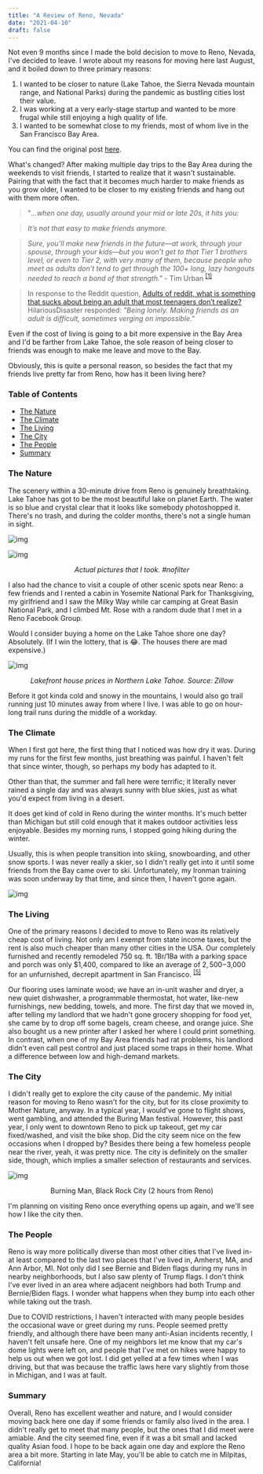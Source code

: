 ```yaml
---
title: "A Review of Reno, Nevada"
date: "2021-04-10"
draft: false
---
```


Not even 9 months since I made the bold decision to move to Reno, Nevada, I've decided to leave. I wrote about my reasons for moving here last August, and it boiled down to three primary reasons: 

1. I wanted to be closer to nature (Lake Tahoe, the Sierra Nevada mountain range, and National Parks) during the pandemic as bustling cities lost their value. 
2. I was working at a very early-stage startup and wanted to be more frugal while still enjoying a high quality of life.
3. I wanted to be somewhat close to my friends, most of whom live in the San Francisco Bay Area.

You can find the original post [here](http://wesleytian.com/posts/reno).

What's changed?
After making multiple day trips to the Bay Area during the weekends to visit friends, I started to realize that it wasn't sustainable. Pairing that with the fact that it becomes much harder to make friends as you grow older, I wanted to be closer to my existing friends and hang out with them more often.

> "*...when one day, usually around your mid or late 20s, it hits you:*

> *It’s not that easy to make friends anymore.*

> *Sure, you’ll make new friends in the future—at work, through your spouse, through your kids—but you won’t get to that Tier 1 brothers level, or even to Tier 2, with very many of them, because people who meet as adults don’t tend to get through the 100+ long, lazy hangouts needed to reach a bond of that strength."* - Tim Urban <sup>[[1]](https://waitbutwhy.com/2014/12/10-types-odd-friendships-youre-probably-part.html)</sup>

> In response to the Reddit question, [Adults of reddit, what is something that sucks about being an adult that most teenagers don’t realize?](https://www.reddit.com/r/AskReddit/comments/j3774n/adults_of_reddit_what_is_something_that_sucks/g7a43fn?utm_source=share&utm_medium=web2x&context=3) HilariousDisaster responded: *"Being lonely. Making friends as an adult is difficult, sometimes verging on impossible."*

Even if the cost of living is going to a bit more expensive in the Bay Area and I'd be farther from Lake Tahoe, the sole reason of being closer to friends was enough to make me leave and move to the Bay.

Obviously, this is quite a personal reason, so besides the fact that my friends live pretty far from Reno, how has it been living here?

### Table of Contents
- [The Nature](#thenature)
- [The Climate](#theclimate)
- [The Living](#theliving)
- [The City](#thecity)
- [The People](#thepeople)
- [Summary](#summary)

<a name="thenature"></a>
### The Nature
The scenery within a 30-minute drive from Reno is genuinely breathtaking. Lake Tahoe has got to be the most beautiful lake on planet Earth. The water is so blue and crystal clear that it looks like somebody photoshopped it. There's no trash, and during the colder months, there's not a single human in sight.

![img](/posts/tahoe-2.jpeg)

![img](/posts/tahoe-1.jpeg)
*<center>Actual pictures that I took. #nofilter</center>*

I also had the chance to visit a couple of other scenic spots near Reno: a few friends and I rented a cabin in Yosemite National Park for Thanksgiving, my girlfriend and I saw the Milky Way while car camping at Great Basin National Park, and I climbed Mt. Rose with a random dude that I met in a Reno Facebook Group.

Would I consider buying a home on the Lake Tahoe shore one day? Absolutely. (If I win the lottery, that is 😂. The houses there are mad expensive.)

![img](/posts/tahoe-houses.png)
*<center> Lakefront house prices in Northern Lake Tahoe. Source: Zillow</center>*

Before it got kinda cold and snowy in the mountains, I would also go trail running just 10 minutes away from where I live. I was able to go on hour-long trail runs during the middle of a workday.

<a name="theclimate"></a>
### The Climate
When I first got here, the first thing that I noticed was how dry it was. During my runs for the first few months, just breathing was painful. I haven't felt that since winter, though, so perhaps my body has adapted to it. 

Other than that, the summer and fall here were terrific; it literally never rained a single day and was always sunny with blue skies, just as what you'd expect from living in a desert. 

It does get kind of cold in Reno during the winter months. It's much better than Michigan but still cold enough that it makes outdoor activities less enjoyable. Besides my morning runs, I stopped going hiking during the winter.

Usually, this is when people transition into skiing, snowboarding, and other snow sports. I was never really a skier, so I didn't really get into it until some friends from the Bay came over to ski. Unfortunately, my Ironman training was soon underway by that time, and since then, I haven't gone again.

![img](/posts/tahoe-ski.jpeg)


<a name="theliving"></a>
### The Living
One of the primary reasons I decided to move to Reno was its relatively cheap cost of living. Not only am I exempt from state income taxes, but the rent is also much cheaper than many other cities in the USA. Our completely furnished and recently remodeled 750 sq. ft. 1Br/1Ba with a parking space and porch was only $1,400, compared to like an average of $2,500-$3,000 for an unfurnished, decrepit apartment in San Francisco. <sup>[[5]](https://www.rentcafe.com/average-rent-market-trends/us/ca/san-francisco/)</sup>

Our flooring uses laminate wood; we have an in-unit washer and dryer, a new quiet dishwasher, a programmable thermostat, hot water, like-new furnishings, new bedding, towels, and more. The first day that we moved in, after telling my landlord that we hadn't gone grocery shopping for food yet, she came by to drop off some bagels, cream cheese, and orange juice. She also bought us a new printer after I asked her where I could print something. In contrast, when one of my Bay Area friends had rat problems, his landlord didn't even call pest control and just placed some traps in their home. What a difference between low and high-demand markets.


<a name="thecity"></a>
### The City
I didn't really get to explore the city cause of the pandemic. My initial reason for moving to Reno wasn't for the city, but for its close proximity to Mother Nature, anyway. In a typical year, I would've gone to flight shows, went gambling, and attended the Buring Man festival. However, this past year, I only went to downtown Reno to pick up takeout, get my car fixed/washed, and visit the bike shop. Did the city seem nice on the few occasions when I dropped by? Besides there being a few homeless people near the river, yeah, it was pretty nice. The city is definitely on the smaller side, though, which implies a smaller selection of restaurants and services.

![img](/posts/burning-man.jpeg)
<center>Burning Man, Black Rock City (2 hours from Reno)</center>

I'm planning on visiting Reno once everything opens up again, and we'll see how I like the city then.


<a name="thepeople"></a>
### The People
Reno is way more politically diverse than most other cities that I've lived in-at least compared to the last two places that I've lived in, Amherst, MA, and Ann Arbor, MI. Not only did I see Bernie and Biden flags during my runs in nearby neighborhoods, but I also saw plenty of Trump flags. I don't think I've ever lived in an area where adjacent neighbors had both Trump and Bernie/Biden flags. I wonder what happens when they bump into each other while taking out the trash.

Due to COVID restrictions, I haven't interacted with many people besides the occasional wave or greet during my runs. People seemed pretty friendly, and although there have been many anti-Asian incidents recently, I haven't felt unsafe here. One of my neighbors let me know that my car's dome lights were left on, and people that I've met on hikes were happy to help us out when we got lost. I did get yelled at a few times when I was driving, but that was because the traffic laws here vary slightly from those in Michigan, and I was at fault.

<a name="summary"></a>
### Summary
Overall, Reno has excellent weather and nature, and I would consider moving back here one day if some friends or family also lived in the area. I didn't really get to meet that many people, but the ones that I did meet were amiable. And the city seemed fine, even if it was a bit small and lacked quality Asian food. I hope to be back again one day and explore the Reno area a bit more. Starting in late May, you'll be able to catch me in Milpitas, California!

